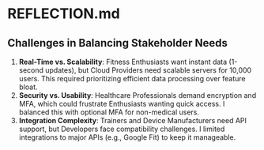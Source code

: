 # REFLECTION.md
## Challenges in Balancing Stakeholder Needs

1. **Real-Time vs. Scalability**: Fitness Enthusiasts want instant data (1-second updates), but Cloud Providers need scalable servers for 10,000 users. This required prioritizing efficient data processing over feature bloat.
2. **Security vs. Usability**: Healthcare Professionals demand encryption and MFA, which could frustrate Enthusiasts wanting quick access. I balanced this with optional MFA for non-medical users.
3. **Integration Complexity**: Trainers and Device Manufacturers need API support, but Developers face compatibility challenges. I limited integrations to major APIs (e.g., Google Fit) to keep it manageable.
